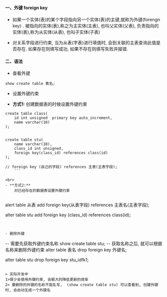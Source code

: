#### 一、外键 foreign key

- 如果一个实体(表)的某个字段指向另一个实体(表)的主键,就称为外键(forengn key) . 被指向的实体(表),称之为主实体(主表), 也叫父实体(父表), 负责指向的实体(表),称为从实体(从表), 也叫子实体(子表)


- 对关系字段进行约束, 当为从表(字表)进行填值时, 会到关联的主表查询此值是否存在. 如果存在则填写成功, 如果不存在则填写失败并报错.


#### 二、语法

- 查看外键
```
show create table 表名;
```

- 设置外键约束<br>

- **方式1:** 
创建数据表的时候设置外键约束
    
```
create table class(
    id int unsigned  primary key auto_increment,
    name varchar(10)
);


create table stu(
    name varchar(10),
    class_id int unsigned,
    foreign key(class_id) references class(id)
);

// foreign key (自己的字段) references 主表(主表字段);
    ```

<br>
- **方式2:**
    对已经存在的数据表设置外键约束
    
```
alert table 从表 add foreign key(从表字段) references 主表名(主表字段);

alter table stu add foreign key (class_id) references class(id);
```


- 删除外键

```
-- 需要先获取外键约束名称
show create table stu;
-- 获取名称之后, 就可以根据名称来删除外键约束
alter table 表名 drop foreign key 外键名;

alter table stu drop foreign key stu_idfk1;
```

> 实际开发中
1>很少会使用外键约束, 会极大的降低更新的效率
2> 要删除的外键的名称不能乱写,  (show create table stu) 可以查看到, 创建外键时, 会自动生成一个外键名

